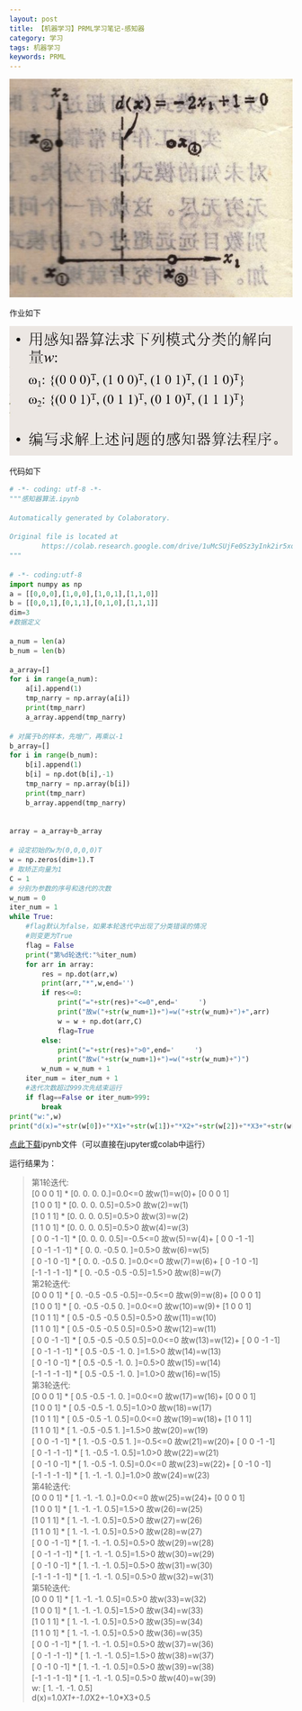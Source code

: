 ```yaml
---
layout: post
title: 【机器学习】PRML学习笔记-感知器
category: 学习
tags: 机器学习
keywords: PRML
---
```


![图1](/assets/img/study/感知器_1.jpg)

作业如下

![图2](/assets/img/study/感知器_homework_1.jpg)

代码如下
```python
# -*- coding: utf-8 -*-
"""感知器算法.ipynb

Automatically generated by Colaboratory.

Original file is located at
        https://colab.research.google.com/drive/1uMcSUjFe0Sz3yInk2ir5xoBnFwmlsIpp
"""

# -*- coding:utf-8
import numpy as np
a = [[0,0,0],[1,0,0],[1,0,1],[1,1,0]]
b = [[0,0,1],[0,1,1],[0,1,0],[1,1,1]]
dim=3
#数据定义

a_num = len(a)
b_num = len(b)

a_array=[]
for i in range(a_num):
    a[i].append(1)
    tmp_narry = np.array(a[i])
    print(tmp_narr)
    a_array.append(tmp_narry)

# 对属于b的样本，先增广，再乘以-1
b_array=[]
for i in range(b_num):
    b[i].append(1)
    b[i] = np.dot(b[i],-1)
    tmp_narry = np.array(b[i])
    print(tmp_narr)
    b_array.append(tmp_narry)


array = a_array+b_array

# 设定初始的w为(0,0,0,0)T
w = np.zeros(dim+1).T
# 取矫正向量为1
C = 1
# 分别为参数的序号和迭代的次数
w_num = 0
iter_num = 1
while True:
    #flag默认为false，如果本轮迭代中出现了分类错误的情况
	#则变更为True
    flag = False
    print("第%d轮迭代:"%iter_num)
    for arr in array:
        res = np.dot(arr,w)
        print(arr,"*",w,end='')
        if res<=0:
            print("="+str(res)+"<=0",end='     ')
            print("故w("+str(w_num+1)+")=w("+str(w_num)+")+",arr)
            w = w + np.dot(arr,C)
            flag=True
        else:
            print("="+str(res)+">0",end='     ')
            print("故w("+str(w_num+1)+")=w("+str(w_num)+")")
        w_num = w_num + 1
    iter_num = iter_num + 1
    #迭代次数超过999次先结束运行
    if flag==False or iter_num>999:
        break
print("w:",w)
print("d(x)="+str(w[0])+"*X1+"+str(w[1])+"*X2+"+str(w[2])+"*X3+"+str(w[3]))

```
[点此下载](/assets/code/感知器算法.ipynb)ipynb文件（可以直接在jupyter或colab中运行）

运行结果为：
>第1轮迭代:  
[0 0 0 1] * [0. 0. 0. 0.]=0.0<=0   故w(1)=w(0)+ [0 0 0 1]  
[1 0 0 1] * [0.  0.  0.  0.5]=0.5>0   故w(2)=w(1)  
[1 0 1 1] * [0.  0.  0.  0.5]=0.5>0   故w(3)=w(2)  
[1 1 0 1] * [0.  0.  0.  0.5]=0.5>0   故w(4)=w(3)  
[ 0  0 -1 -1] * [0.  0.  0.  0.5]=-0.5<=0   故w(5)=w(4)+ [ 0  0 -1 -1]  
[ 0 -1 -1 -1] * [ 0.   0.  -0.5  0. ]=0.5>0   故w(6)=w(5)  
[ 0 -1  0 -1] * [ 0.   0.  -0.5  0. ]=0.0<=0   故w(7)=w(6)+ [ 0 -1  0 -1]  
[-1 -1 -1 -1] * [ 0.  -0.5 -0.5 -0.5]=1.5>0   故w(8)=w(7)  
第2轮迭代:  
[0 0 0 1] * [ 0.  -0.5 -0.5 -0.5]=-0.5<=0   故w(9)=w(8)+ [0 0 0 1]  
[1 0 0 1] * [ 0.  -0.5 -0.5  0. ]=0.0<=0   故w(10)=w(9)+ [1 0 0 1]  
[1 0 1 1] * [ 0.5 -0.5 -0.5  0.5]=0.5>0   故w(11)=w(10)  
[1 1 0 1] * [ 0.5 -0.5 -0.5  0.5]=0.5>0   故w(12)=w(11)    
[ 0  0 -1 -1] * [ 0.5 -0.5 -0.5  0.5]=0.0<=0   故w(13)=w(12)+ [ 0  0 -1 -1]  
[ 0 -1 -1 -1] * [ 0.5 -0.5 -1.   0. ]=1.5>0   故w(14)=w(13)  
[ 0 -1  0 -1] * [ 0.5 -0.5 -1.   0. ]=0.5>0   故w(15)=w(14)  
[-1 -1 -1 -1] * [ 0.5 -0.5 -1.   0. ]=1.0>0   故w(16)=w(15)  
第3轮迭代:  
[0 0 0 1] * [ 0.5 -0.5 -1.   0. ]=0.0<=0   故w(17)=w(16)+ [0 0 0 1]  
[1 0 0 1] * [ 0.5 -0.5 -1.   0.5]=1.0>0   故w(18)=w(17)  
[1 0 1 1] * [ 0.5 -0.5 -1.   0.5]=0.0<=0   故w(19)=w(18)+ [1 0 1 1]  
[1 1 0 1] * [ 1.  -0.5 -0.5  1. ]=1.5>0   故w(20)=w(19)  
[ 0  0 -1 -1] * [ 1.  -0.5 -0.5  1. ]=-0.5<=0   故w(21)=w(20)+ [ 0  0 -1 -1]  
[ 0 -1 -1 -1] * [ 1.  -0.5 -1.   0.5]=1.0>0   故w(22)=w(21)  
[ 0 -1  0 -1] * [ 1.  -0.5 -1.   0.5]=0.0<=0   故w(23)=w(22)+ [ 0 -1  0 -1]  
[-1 -1 -1 -1] * [ 1. -1. -1.  0.]=1.0>0   故w(24)=w(23)  
第4轮迭代:  
[0 0 0 1] * [ 1. -1. -1.  0.]=0.0<=0   故w(25)=w(24)+ [0 0 0 1]  
[1 0 0 1] * [ 1.  -1.  -1.   0.5]=1.5>0   故w(26)=w(25)  
[1 0 1 1] * [ 1.  -1.  -1.   0.5]=0.5>0   故w(27)=w(26)  
[1 1 0 1] * [ 1.  -1.  -1.   0.5]=0.5>0   故w(28)=w(27)  
[ 0  0 -1 -1] * [ 1.  -1.  -1.   0.5]=0.5>0   故w(29)=w(28)  
[ 0 -1 -1 -1] * [ 1.  -1.  -1.   0.5]=1.5>0   故w(30)=w(29)  
[ 0 -1  0 -1] * [ 1.  -1.  -1.   0.5]=0.5>0   故w(31)=w(30)  
[-1 -1 -1 -1] * [ 1.  -1.  -1.   0.5]=0.5>0   故w(32)=w(31)  
第5轮迭代:  
[0 0 0 1] * [ 1.  -1.  -1.   0.5]=0.5>0   故w(33)=w(32)  
[1 0 0 1] * [ 1.  -1.  -1.   0.5]=1.5>0   故w(34)=w(33)  
[1 0 1 1] * [ 1.  -1.  -1.   0.5]=0.5>0   故w(35)=w(34)  
[1 1 0 1] * [ 1.  -1.  -1.   0.5]=0.5>0   故w(36)=w(35)  
[ 0  0 -1 -1] * [ 1.  -1.  -1.   0.5]=0.5>0   故w(37)=w(36)  
[ 0 -1 -1 -1] * [ 1.  -1.  -1.   0.5]=1.5>0   故w(38)=w(37)  
[ 0 -1  0 -1] * [ 1.  -1.  -1.   0.5]=0.5>0   故w(39)=w(38)  
[-1 -1 -1 -1] * [ 1.  -1.  -1.   0.5]=0.5>0   故w(40)=w(39)  
w: [ 1.  -1.  -1.   0.5]  
d(x)=1.0*X1+-1.0*X2+-1.0*X3+0.5  
>  

